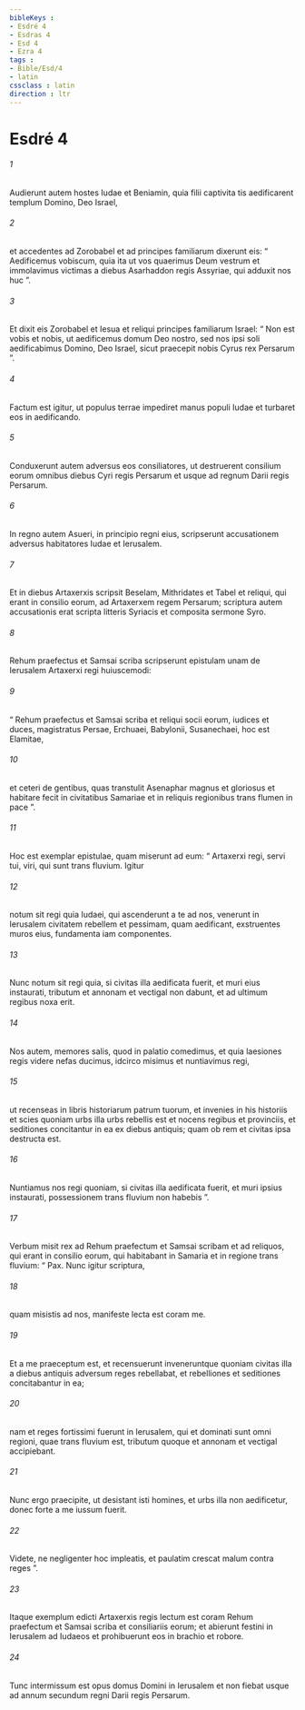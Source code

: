 ```yaml
---
bibleKeys : 
- Esdré 4
- Esdras 4
- Esd 4
- Ezra 4
tags : 
- Bible/Esd/4
- latin
cssclass : latin
direction : ltr
---
```


# Esdré 4

###### 1
Audierunt autem hostes Iudae et Beniamin, quia filii captivita tis aedificarent templum Domino, Deo Israel, 
###### 2
et accedentes ad Zorobabel et ad principes familiarum dixerunt eis: “ Aedificemus vobiscum, quia ita ut vos quaerimus Deum vestrum et immolavimus victimas a diebus Asarhaddon regis Assyriae, qui adduxit nos huc ”. 
###### 3
Et dixit eis Zorobabel et Iesua et reliqui principes familiarum Israel: “ Non est vobis et nobis, ut aedificemus domum Deo nostro, sed nos ipsi soli aedificabimus Domino, Deo Israel, sicut praecepit nobis Cyrus rex Persarum ”. 
###### 4
Factum est igitur, ut populus terrae impediret manus populi Iudae et turbaret eos in aedificando. 
###### 5
Conduxerunt autem adversus eos consiliatores, ut destruerent consilium eorum omnibus diebus Cyri regis Persarum et usque ad regnum Darii regis Persarum.
###### 6
In regno autem Asueri, in principio regni eius, scripserunt accusationem adversus habitatores Iudae et Ierusalem. 
###### 7
Et in diebus Artaxerxis scripsit Beselam, Mithridates et Tabel et reliqui, qui erant in consilio eorum, ad Artaxerxem regem Persarum; scriptura autem accusationis erat scripta litteris Syriacis et composita sermone Syro. 
###### 8
Rehum praefectus et Samsai scriba scripserunt epistulam unam de Ierusalem Artaxerxi regi huiuscemodi: 
###### 9
“ Rehum praefectus et Samsai scriba et reliqui socii eorum, iudices et duces, magistratus Persae, Erchuaei, Babylonii, Susanechaei, hoc est Elamitae, 
###### 10
et ceteri de gentibus, quas transtulit Asenaphar magnus et gloriosus et habitare fecit in civitatibus Samariae et in reliquis regionibus trans flumen in pace ”.
###### 11
Hoc est exemplar epistulae, quam miserunt ad eum: “ Artaxerxi regi, servi tui, viri, qui sunt trans fluvium. Igitur 
###### 12
notum sit regi quia Iudaei, qui ascenderunt a te ad nos, venerunt in Ierusalem civitatem rebellem et pessimam, quam aedificant, exstruentes muros eius, fundamenta iam componentes. 
###### 13
Nunc notum sit regi quia, si civitas illa aedificata fuerit, et muri eius instaurati, tributum et annonam et vectigal non dabunt, et ad ultimum regibus noxa erit. 
###### 14
Nos autem, memores salis, quod in palatio comedimus, et quia laesiones regis videre nefas ducimus, idcirco misimus et nuntiavimus regi, 
###### 15
ut recenseas in libris historiarum patrum tuorum, et invenies in his historiis et scies quoniam urbs illa urbs rebellis est et nocens regibus et provinciis, et seditiones concitantur in ea ex diebus antiquis; quam ob rem et civitas ipsa destructa est. 
###### 16
Nuntiamus nos regi quoniam, si civitas illa aedificata fuerit, et muri ipsius instaurati, possessionem trans fluvium non habebis ”.
###### 17
Verbum misit rex ad Rehum praefectum et Samsai scribam et ad reliquos, qui erant in consilio eorum, qui habitabant in Samaria et in regione trans fluvium: “ Pax. Nunc igitur scriptura, 
###### 18
quam misistis ad nos, manifeste lecta est coram me. 
###### 19
Et a me praeceptum est, et recensuerunt inveneruntque quoniam civitas illa a diebus antiquis adversum reges rebellabat, et rebelliones et seditiones concitabantur in ea; 
###### 20
nam et reges fortissimi fuerunt in Ierusalem, qui et dominati sunt omni regioni, quae trans fluvium est, tributum quoque et annonam et vectigal accipiebant. 
###### 21
Nunc ergo praecipite, ut desistant isti homines, et urbs illa non aedificetur, donec forte a me iussum fuerit. 
###### 22
Videte, ne negligenter hoc impleatis, et paulatim crescat malum contra reges ”.
###### 23
Itaque exemplum edicti Artaxerxis regis lectum est coram Rehum praefectum et Samsai scriba et consiliariis eorum; et abierunt festini in Ierusalem ad Iudaeos et prohibuerunt eos in brachio et robore. 
###### 24
Tunc intermissum est opus domus Domini in Ierusalem et non fiebat usque ad annum secundum regni Darii regis Persarum.
